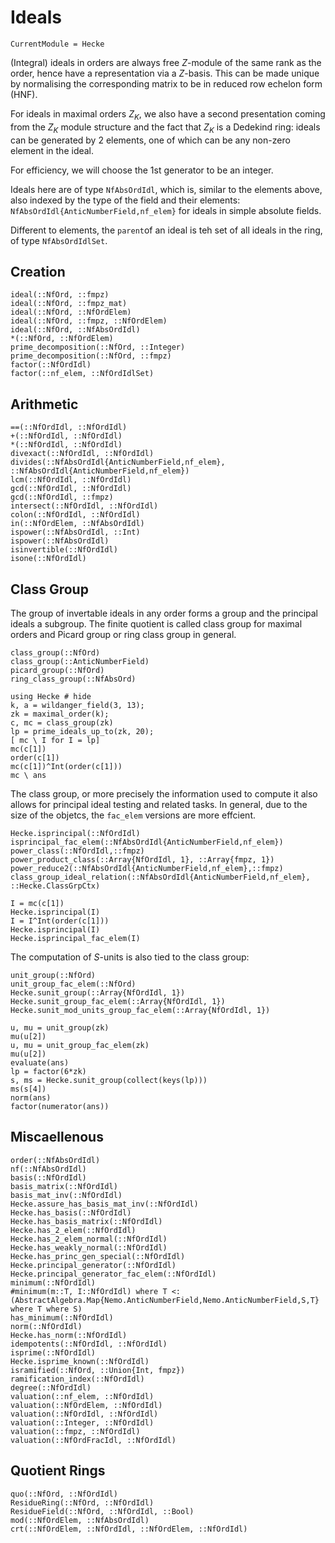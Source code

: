 # Ideals
```@meta
CurrentModule = Hecke
```


(Integral) ideals in orders are always free $Z$-module of the same rank as the
order, hence have a representation via a $Z$-basis. This can be made unique
by normalising the corresponding matrix to be in reduced row echelon form 
(HNF).

For ideals in maximal orders $Z_K$, we also have a second presentation coming
from the $Z_K$ module structure and the fact that $Z_K$ is a Dedekind ring:
ideals can be generated by 2 elements, one of which can be any non-zero
element in the ideal.

For efficiency, we will choose the 1st generator to be an integer.

Ideals here are of type `NfAbsOrdIdl`, which is, similar to the elements
above, also indexed by the type of the field and their elements:
`NfAbsOrdIdl{AnticNumberField,nf_elem}` for ideals in
simple absolute fields.

Different to elements, the `parent`of an ideal is teh set of all ideals
in the ring, of type `NfAbsOrdIdlSet`.

## Creation

```@docs
ideal(::NfOrd, ::fmpz)
ideal(::NfOrd, ::fmpz_mat)
ideal(::NfOrd, ::NfOrdElem)
ideal(::NfOrd, ::fmpz, ::NfOrdElem)
ideal(::NfOrd, ::NfAbsOrdIdl)
*(::NfOrd, ::NfOrdElem)
prime_decomposition(::NfOrd, ::Integer)
prime_decomposition(::NfOrd, ::fmpz)
factor(::NfOrdIdl)
factor(::nf_elem, ::NfOrdIdlSet)
```

## Arithmetic

```@docs
==(::NfOrdIdl, ::NfOrdIdl)
+(::NfOrdIdl, ::NfOrdIdl)
*(::NfOrdIdl, ::NfOrdIdl)
divexact(::NfOrdIdl, ::NfOrdIdl)
divides(::NfAbsOrdIdl{AnticNumberField,nf_elem}, ::NfAbsOrdIdl{AnticNumberField,nf_elem})
lcm(::NfOrdIdl, ::NfOrdIdl)
gcd(::NfOrdIdl, ::NfOrdIdl)
gcd(::NfOrdIdl, ::fmpz)
intersect(::NfOrdIdl, ::NfOrdIdl)
colon(::NfOrdIdl, ::NfOrdIdl)
in(::NfOrdElem, ::NfAbsOrdIdl)
ispower(::NfAbsOrdIdl, ::Int)
ispower(::NfAbsOrdIdl)
isinvertible(::NfOrdIdl)
isone(::NfOrdIdl)
```

## Class Group

The group of invertable ideals in any order forms a group and the principal
ideals a subgroup.  The finite quotient is called class group for maximal orders
and Picard group
or ring class group in general.

```@docs
class_group(::NfOrd)
class_group(::AnticNumberField)
picard_group(::NfOrd)
ring_class_group(::NfAbsOrd)
```

```@repl 2
using Hecke # hide
k, a = wildanger_field(3, 13);
zk = maximal_order(k);
c, mc = class_group(zk)
lp = prime_ideals_up_to(zk, 20);
[ mc \ I for I = lp]
mc(c[1])
order(c[1])
mc(c[1])^Int(order(c[1]))
mc \ ans
```


The class group, or more precisely the information used to compute it
also allows for principal ideal testing and related tasks. 
In general, due to the size of the objetcs, the ```fac_elem``` versions are
more effcient.

```@docs
Hecke.isprincipal(::NfOrdIdl)
isprincipal_fac_elem(::NfAbsOrdIdl{AnticNumberField,nf_elem})
power_class(::NfOrdIdl,::fmpz)
power_product_class(::Array{NfOrdIdl, 1}, ::Array{fmpz, 1})
power_reduce2(::NfAbsOrdIdl{AnticNumberField,nf_elem},::fmpz)
class_group_ideal_relation(::NfAbsOrdIdl{AnticNumberField,nf_elem}, ::Hecke.ClassGrpCtx)
```
```@repl 2
I = mc(c[1])
Hecke.isprincipal(I)
I = I^Int(order(c[1]))
Hecke.isprincipal(I)
Hecke.isprincipal_fac_elem(I)
```

The computation of $S$-units is also tied to the class group:

```@docs
unit_group(::NfOrd)
unit_group_fac_elem(::NfOrd)
Hecke.sunit_group(::Array{NfOrdIdl, 1})
Hecke.sunit_group_fac_elem(::Array{NfOrdIdl, 1})
Hecke.sunit_mod_units_group_fac_elem(::Array{NfOrdIdl, 1})
```

```@repl 2
u, mu = unit_group(zk)
mu(u[2])
u, mu = unit_group_fac_elem(zk)
mu(u[2])
evaluate(ans)
lp = factor(6*zk)
s, ms = Hecke.sunit_group(collect(keys(lp)))
ms(s[4])
norm(ans)
factor(numerator(ans))
```

## Miscaellenous

```@docs
order(::NfAbsOrdIdl)
nf(::NfAbsOrdIdl)
basis(::NfOrdIdl)
basis_matrix(::NfOrdIdl)
basis_mat_inv(::NfOrdIdl)
Hecke.assure_has_basis_mat_inv(::NfOrdIdl)
Hecke.has_basis(::NfOrdIdl)
Hecke.has_basis_matrix(::NfOrdIdl)
Hecke.has_2_elem(::NfOrdIdl)
Hecke.has_2_elem_normal(::NfOrdIdl)
Hecke.has_weakly_normal(::NfOrdIdl)
Hecke.has_princ_gen_special(::NfOrdIdl)
Hecke.principal_generator(::NfOrdIdl)
Hecke.principal_generator_fac_elem(::NfOrdIdl)
minimum(::NfOrdIdl)
#minimum(m::T, I::NfOrdIdl) where T <: (AbstractAlgebra.Map{Nemo.AnticNumberField,Nemo.AnticNumberField,S,T} where T where S)
has_minimum(::NfOrdIdl)
norm(::NfOrdIdl)
Hecke.has_norm(::NfOrdIdl)
idempotents(::NfOrdIdl, ::NfOrdIdl)
isprime(::NfOrdIdl)
Hecke.isprime_known(::NfOrdIdl)
isramified(::NfOrd, ::Union{Int, fmpz})
ramification_index(::NfOrdIdl)
degree(::NfOrdIdl)
valuation(::nf_elem, ::NfOrdIdl)
valuation(::NfOrdElem, ::NfOrdIdl)
valuation(::NfOrdIdl, ::NfOrdIdl)
valuation(::Integer, ::NfOrdIdl)
valuation(::fmpz, ::NfOrdIdl)
valuation(::NfOrdFracIdl, ::NfOrdIdl)
```

## Quotient Rings

```@docs
quo(::NfOrd, ::NfOrdIdl)
ResidueRing(::NfOrd, ::NfOrdIdl)
ResidueField(::NfOrd, ::NfOrdIdl, ::Bool)
mod(::NfOrdElem, ::NfAbsOrdIdl)
crt(::NfOrdElem, ::NfOrdIdl, ::NfOrdElem, ::NfOrdIdl)
```

